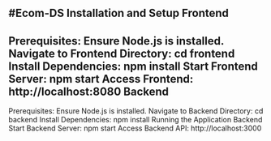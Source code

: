 #Ecom-DS
Installation and Setup
Frontend
--------
Prerequisites: Ensure Node.js is installed.
Navigate to Frontend Directory: cd frontend
Install Dependencies: npm install
Start Frontend Server: npm start
Access Frontend: http://localhost:8080
Backend
-------
Prerequisites: Ensure Node.js is installed.
Navigate to Backend Directory: cd backend
Install Dependencies: npm install
Running the Application
Backend
Start Backend Server: npm start
Access Backend API: http://localhost:3000